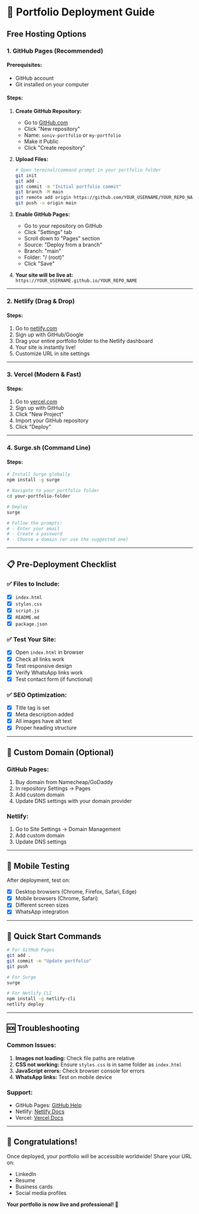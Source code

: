 # 🚀 Portfolio Deployment Guide

## Free Hosting Options

### 1. GitHub Pages (Recommended)

#### Prerequisites:
- GitHub account
- Git installed on your computer

#### Steps:
1. **Create GitHub Repository:**
   - Go to [GitHub.com](https://github.com)
   - Click "New repository"
   - Name: `soniv-portfolio` or `my-portfolio`
   - Make it Public
   - Click "Create repository"

2. **Upload Files:**
   ```bash
   # Open terminal/command prompt in your portfolio folder
   git init
   git add .
   git commit -m "Initial portfolio commit"
   git branch -M main
   git remote add origin https://github.com/YOUR_USERNAME/YOUR_REPO_NAME.git
   git push -u origin main
   ```

3. **Enable GitHub Pages:**
   - Go to your repository on GitHub
   - Click "Settings" tab
   - Scroll down to "Pages" section
   - Source: "Deploy from a branch"
   - Branch: "main"
   - Folder: "/ (root)"
   - Click "Save"

4. **Your site will be live at:** `https://YOUR_USERNAME.github.io/YOUR_REPO_NAME`

---

### 2. Netlify (Drag & Drop)

#### Steps:
1. Go to [netlify.com](https://netlify.com)
2. Sign up with GitHub/Google
3. Drag your entire portfolio folder to the Netlify dashboard
4. Your site is instantly live!
5. Customize URL in site settings

---

### 3. Vercel (Modern & Fast)

#### Steps:
1. Go to [vercel.com](https://vercel.com)
2. Sign up with GitHub
3. Click "New Project"
4. Import your GitHub repository
5. Click "Deploy"

---

### 4. Surge.sh (Command Line)

#### Steps:
```bash
# Install Surge globally
npm install -g surge

# Navigate to your portfolio folder
cd your-portfolio-folder

# Deploy
surge

# Follow the prompts:
# - Enter your email
# - Create a password
# - Choose a domain (or use the suggested one)
```

---

## 📋 Pre-Deployment Checklist

### ✅ Files to Include:
- [x] `index.html`
- [x] `styles.css`
- [x] `script.js`
- [x] `README.md`
- [x] `package.json`

### ✅ Test Your Site:
- [x] Open `index.html` in browser
- [x] Check all links work
- [x] Test responsive design
- [x] Verify WhatsApp links work
- [x] Test contact form (if functional)

### ✅ SEO Optimization:
- [x] Title tag is set
- [x] Meta description added
- [x] All images have alt text
- [x] Proper heading structure

---

## 🔧 Custom Domain (Optional)

### GitHub Pages:
1. Buy domain from Namecheap/GoDaddy
2. In repository Settings → Pages
3. Add custom domain
4. Update DNS settings with your domain provider

### Netlify:
1. Go to Site Settings → Domain Management
2. Add custom domain
3. Update DNS settings

---

## 📱 Mobile Testing

After deployment, test on:
- [x] Desktop browsers (Chrome, Firefox, Safari, Edge)
- [x] Mobile browsers (Chrome, Safari)
- [x] Different screen sizes
- [x] WhatsApp integration

---

## 🎯 Quick Start Commands

```bash
# For GitHub Pages
git add .
git commit -m "Update portfolio"
git push

# For Surge
surge

# For Netlify CLI
npm install -g netlify-cli
netlify deploy
```

---

## 🆘 Troubleshooting

### Common Issues:
1. **Images not loading:** Check file paths are relative
2. **CSS not working:** Ensure `styles.css` is in same folder as `index.html`
3. **JavaScript errors:** Check browser console for errors
4. **WhatsApp links:** Test on mobile device

### Support:
- GitHub Pages: [GitHub Help](https://help.github.com/en/pages)
- Netlify: [Netlify Docs](https://docs.netlify.com)
- Vercel: [Vercel Docs](https://vercel.com/docs)

---

## 🎉 Congratulations!

Once deployed, your portfolio will be accessible worldwide! Share your URL on:
- LinkedIn
- Resume
- Business cards
- Social media profiles

**Your portfolio is now live and professional! 🌟** 